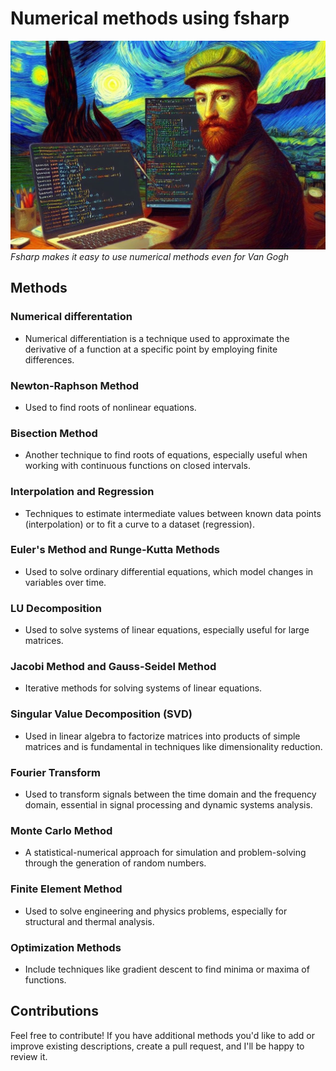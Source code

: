 # Numerical methods using fsharp

![VG using F#](./img/VG.jpeg)
_Fsharp makes it easy to use numerical methods even for Van Gogh_

## Methods

### Numerical differentation

- Numerical differentiation is a technique used to approximate the derivative of a function at a specific point by employing finite differences. 

### Newton-Raphson Method

- Used to find roots of nonlinear equations.

### Bisection Method

- Another technique to find roots of equations, especially useful when working with continuous functions on closed intervals.

### Interpolation and Regression

- Techniques to estimate intermediate values between known data points (interpolation) or to fit a curve to a dataset (regression).

### Euler's Method and Runge-Kutta Methods

- Used to solve ordinary differential equations, which model changes in variables over time.

### LU Decomposition

- Used to solve systems of linear equations, especially useful for large matrices.

### Jacobi Method and Gauss-Seidel Method

- Iterative methods for solving systems of linear equations.

### Singular Value Decomposition (SVD)

- Used in linear algebra to factorize matrices into products of simple matrices and is fundamental in techniques like dimensionality reduction.

### Fourier Transform

- Used to transform signals between the time domain and the frequency domain, essential in signal processing and dynamic systems analysis.

### Monte Carlo Method

- A statistical-numerical approach for simulation and problem-solving through the generation of random numbers.

### Finite Element Method

- Used to solve engineering and physics problems, especially for structural and thermal analysis.

### Optimization Methods

- Include techniques like gradient descent to find minima or maxima of functions.

## Contributions

Feel free to contribute! If you have additional methods you'd like to add or improve existing descriptions, create a pull request, and I'll be happy to review it.
